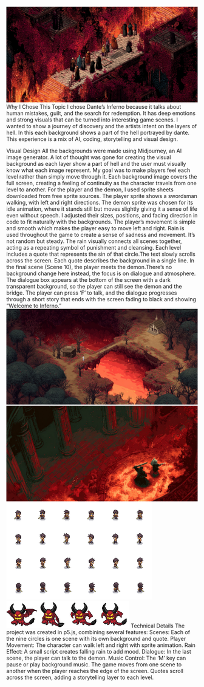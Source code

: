 ![bg](Images/fraud.jpeg)
Why I Chose This Topic
I chose Dante’s Inferno because it talks about human mistakes, guilt, and the search for redemption. It has deep emotions and strong visuals that can be turned into interesting game scenes. I wanted to show a journey of discovery and the artists intent on the layers of hell. In this each background shows a part of the hell portrayed by dante. This experience is a mix of AI, coding, storytelling and visual design.

Visual Design
All the backgrounds were made using Midjourney, an AI image generator. A lot of thought was gone for creating the visual background as each layer show a part of hell and the user must visually know what each image represent. My goal was to make players feel each level rather than simply move through it. Each background image covers the full screen, creating a feeling of continuity as the character travels from one level to another. For the player and the demon, I used sprite sheets downloaded from free sprite sources. The player sprite shows a swordsman walking, with left and right directions. The demon sprite was chosen for its idle animation, where it stands still but moves slightly giving it a sense of life even without speech. I adjusted their sizes, positions, and facing direction in code to fit naturally with the backgrounds. The player’s movement is simple and smooth which makes the player easy to move left and right. Rain is used throughout the game to create a sense of sadness and movement. It’s not random but steady. The rain visually connects all scenes together, acting as a repeating symbol of punishment and cleansing. Each level includes a quote that represents the sin of that circle.The text slowly scrolls across the screen. Each quote describes the background in a single line. In the final scene (Scene 10), the player meets the demon.There’s no background change here instead, the focus is on dialogue and atmosphere. The dialogue box appears at the bottom of the screen with a dark transparent background, so the player can still see the demon and the bridge. The player can press ‘F’ to talk, and the dialogue progresses through a short story that ends with the screen fading to black and showing “Welcome to Inferno.”
![bg](Images/limbo.jpeg)
![bg](Images/treachery.jpeg)
![bg](character/Swordsman_lvl2_Walk_with_shadow.png)
![bg](devil/IDLE.png)
Technical Details
The project was created in p5.js, combining several features:
Scenes: Each of the nine circles is one scene with its own background and quote.
Player Movement: The character can walk left and right with sprite animation.
Rain Effect: A small script creates falling rain to add mood.
Dialogue: In the last scene, the player can talk to the demon.
Music Control: The ‘M’ key can pause or play background music.
The game moves from one scene to another when the player reaches the edge of the screen. Quotes scroll across the screen, adding a storytelling layer to each level.